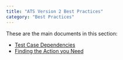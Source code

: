 ```yaml
---
title: "ATS Version 2 Best Practices"
category: "Best Practices"
---
```


These are the main documents in this section:

* [Test Case Dependencies](test-case-dependencies-2)
* [Finding the Action you Need](finding-the-action-you-need-2)
